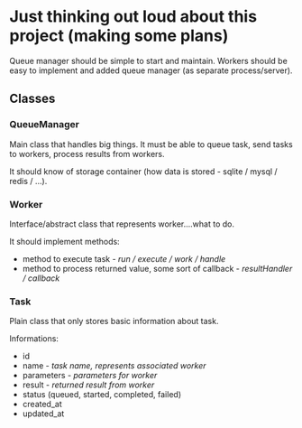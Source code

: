 # Just thinking out loud about this project (making some plans)

Queue manager should be simple to start and maintain. Workers should be easy to implement and added queue manager (as separate process/server).

## Classes

### QueueManager
Main class that handles big things. It must be able to queue task, send tasks to workers, process results from workers.

It should know of storage container (how data is stored - sqlite / mysql / redis / ...).

### Worker
Interface/abstract class that represents worker....what to do.

It should implement methods:

 - method to execute task - *run / execute / work / handle*
 - method to process returned value, some sort of callback - *resultHandler / callback*

### Task
Plain class that only stores basic information about task.

Informations:

- id
- name - *task name, represents associated worker*
- parameters - *parameters for worker*
- result - *returned result from worker*
- status (queued, started, completed, failed)
- created_at
- updated_at
